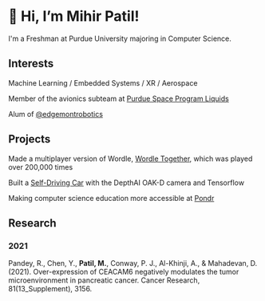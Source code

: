 # 👋 Hi, I’m Mihir Patil!

I'm a Freshman at Purdue University majoring in Computer Science. 

## Interests
Machine Learning / Embedded Systems / XR / Aerospace

Member of the avionics subteam at [Purdue Space Program Liquids](https://purdueseds.space/liquids)

Alum of [@edgemontrobotics](https://github.com/edgemontrobotics)

## Projects

Made a multiplayer version of Wordle, [Wordle Together](https://wordletogether.com), which was played over 200,000 times

Built a [Self-Driving Car](https://github.com/0xMihir/SelfDrivingCar) with the DepthAI OAK-D camera and Tensorflow
 
Making computer science education more accessible at [Pondr](https://pondr.tech)

## Research 

### 2021 

Pandey, R., Chen, Y., **Patil, M.**, Conway, P. J., Al-Khinji, A., & Mahadevan, D. (2021). Over-expression of CEACAM6 negatively modulates the tumor microenvironment in pancreatic cancer. Cancer Research, 81(13_Supplement), 3156.
